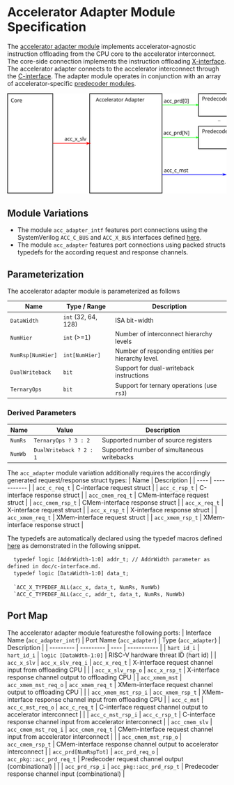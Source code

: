 # Accelerator Adapter Module Specification
The [accelerator adapter module](../src/acc_adapter.sv) implements accelerator-agnostic instruction offloading from the CPU core to the accelerator interconnect.
The core-side connection implements the instruction offloading [X-interface](x-interface.md).
The accelerator adapter connects to the accelerator interconnect through the [C-interface](c-interface.md).
The adapter module operates in conjunction with an array of accelerator-specific [predecoder modules](accelerator-predecoder.md).

![Accelerator Adapter](img/acc-adapter.svg)

## Module Variations
- The module `acc_adapter_intf` features port connections using the SystemVerilog `ACC_C_BUS` and `ACC_X_BUS` interfaces defined [here](../src/acc_intf.sv).
- The module `acc_adapter` features port connections using packed structs typedefs for the according request and response channels.


## Parameterization
The accelerator adapter module is parameterized as follows

| Name              | Type / Range        | Description                                        |
| ----              | ------------        | -----------                                        |
| `DataWidth`       | `int` (32, 64, 128) | ISA bit-width                                      |
| `NumHier`         | `int` (>=1)         | Number of interconnect hierarchy levels            |
| `NumRsp[NumHier]` | `int[NumHier]`      | Number of responding entities per hierarchy level. |
| `DualWriteback`   | `bit`               | Support for dual-writeback instructions            |
| `TernaryOps`      | `bit`               | Support for ternary operations (use `rs3`)         |

### Derived Parameters
| Name    | Value                   | Description                                 |
| ----    | -----                   | -----------                                 |
| `NumRs` | `TernaryOps ? 3 : 2`    | Supported number of source registers        |
| `NumWb` | `DualWriteback ? 2 : 1` | Supported number of simultaneous writebacks |

The `acc_adapter` module variation additionally requires the accordingly generated request/response struct types:
| Name             | Description                    |
| ----             | -----------                    |
| `acc_c_req_t`    | C-interface request struct     |
| `acc_c_rsp_t`    | C-interface response struct    |
| `acc_cmem_req_t` | CMem-interface request struct  |
| `acc_cmem_rsp_t` | CMem-interface response struct |
| `acc_x_req_t`    | X-interface request struct     |
| `acc_x_rsp_t`    | X-interface response struct    |
| `acc_xmem_req_t` | XMem-interface request struct  |
| `acc_xmem_rsp_t` | XMem-interface response struct |

  The typedefs are automatically declared using the typedef macros defined [here](../include/acc_interface/typedef.svh) as demonstrated in the following snippet.

```
  typedef logic [AddrWidth-1:0] addr_t; // AddrWidth parameter as defined in doc/c-interface.md.
  typedef logic [DataWidth-1:0] data_t;

  `ACC_X_TYPEDEF_ALL(acc_x, data_t, NumRs, NumWb)
  `ACC_C_TYPEDEF_ALL(acc_c, addr_t, data_t, NumRs, NumWb)
```

## Port Map
The accelerator adapter module featuresthe following ports:
| Interface Name (`acc_adapter_intf`) | Port Name (`acc_adapter`) | Type (`acc_adapter`)     | Description                                                        |
| ---------                           | ---------                 | ----                     | -----------                                                        |
| `hart_id_i`                         | `hart_id_i`               | `logic [DataWdth-1:0]`   | RISC-V hardware threat ID (hart id)                                |
| `acc_x_slv`                         | `acc_x_slv_req_i`         | `acc_x_req_t`            | X-interface request channel input from offloading CPU              |
|                                     | `acc_x_slv_rsp_o`         | `acc_x_rsp_t`            | X-interface response channel output to offloading CPU              |
| `acc_xmem_mst`                      | `acc_xmem_mst_req_o`      | `acc_xmem_req_t`         | XMem-interface request channel output to offloading CPU            |
|                                     | `acc_xmem_mst_rsp_i`      | `acc_xmem_rsp_t`         | XMem-interface response channel input from offloading CPU          |
| `acc_c_mst`                         | `acc_c_mst_req_o`         | `acc_c_req_t`            | C-interface request channel output to accelerator interconnect     |
|                                     | `acc_c_mst_rsp_i`         | `acc_c_rsp_t`            | C-interface response channel input from accelerator interconnect   |
| `acc_cmem_slv`                      | `acc_cmem_mst_req_i`      | `acc_cmem_req_t`         | CMem-interface request channel input from accelerator interconnect |
|                                     | `acc_cmem_mst_rsp_o`      | `acc_cmem_rsp_t`         | CMem-interface response channel output to accelerator interconnect |
| `acc_prd[NumRspTot]`                | `acc_prd_req_o`           | `acc_pkg::acc_prd_req_t` | Predecoder request channel output (combinational)                  |
|                                     | `acc_prd_rsp_i`           | `acc_pkg::acc_prd_rsp_t` | Predecoder response channel input (combinational)                  |

